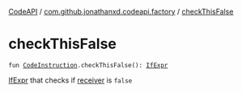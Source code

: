[CodeAPI](../index.md) / [com.github.jonathanxd.codeapi.factory](index.md) / [checkThisFalse](.)

# checkThisFalse

`fun `[`CodeInstruction`](../com.github.jonathanxd.codeapi/-code-instruction.md)`.checkThisFalse(): `[`IfExpr`](../com.github.jonathanxd.codeapi.base/-if-expr/index.md)

[IfExpr](../com.github.jonathanxd.codeapi.base/-if-expr/index.md) that checks if [receiver](../com.github.jonathanxd.codeapi/-code-instruction.md) is `false`

